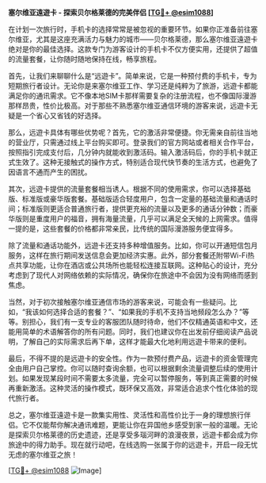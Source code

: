 **塞尔维亚遠遊卡 - 探索贝尔格莱德的完美伴侣 [[TG💪+ @esim1088](https://t.me/s/esim1088)]**

在计划一次旅行时，手机卡的选择常常是被忽视的重要环节。如果你正准备前往塞尔维亚，尤其是这座充满活力与魅力的城市——贝尔格莱德，那么塞尔维亚遠遊卡绝对是你的最佳选择。这款专门为游客设计的手机卡不仅方便实用，还提供了超值的流量套餐，让你随时随地保持在线，畅享旅程。

首先，让我们来聊聊什么是“远遊卡”。简单来说，它是一种预付费的手机卡，专为短期旅行者设计。无论你是来塞尔维亚工作、学习还是纯粹为了旅游，远遊卡都能满足你的通讯需求。它不像本地SIM卡那样需要复杂的注册流程，也不像国际漫游那样昂贵，性价比极高。对于那些不熟悉塞尔维亚通信环境的游客来说，远遊卡无疑是一个省心又省钱的好选择。

那么，远遊卡具体有哪些优势呢？首先，它的激活非常便捷。你无需亲自前往当地的营业厅，只需通过线上平台购买即可。登录我们的官方网站或者相关合作平台，按照指引完成支付后，几分钟内就能收到激活码。输入激活码后，你的手机卡就正式生效了。这种无接触式的操作方式，特别适合现代快节奏的生活方式，也避免了因语言不通而产生的困扰。

其次，远遊卡提供的流量套餐相当诱人。根据不同的使用需求，你可以选择基础版、标准版或豪华版套餐。基础版适合轻度用户，包含一定量的基础流量和通话时间；标准版则更适合普通旅行者，提供更充裕的流量以及更多的通话分钟数；而豪华版则是重度用户的福音，拥有海量流量，几乎可以满足全天候的上网需求。值得一提的是，这些套餐的价格都非常亲民，比传统的国际漫游服务便宜得多。

除了流量和通话功能外，远遊卡还支持多种增值服务。比如，你可以开通短信包月服务，这样在旅行期间发送信息会更加经济实惠。此外，部分套餐还附带Wi-Fi热点共享功能，让你在酒店或公共场所也能轻松连接互联网。这种贴心的设计，充分考虑到了现代人对网络依赖的实际情况，确保你在旅途中不会因为没有网络而感到焦虑。

当然，对于初次接触塞尔维亚通信市场的游客来说，可能会有一些疑问。比如，“我该如何选择合适的套餐？”、“如果我的手机不支持当地频段怎么办？”等等。别担心，我们有一支专业的客服团队随时待命，他们不仅精通英语和中文，还能用简单的术语解答你的所有问题。同时，我们也建议你在出发前仔细阅读产品说明，了解自己的实际需求后再下单，这样才能最大化地利用远遊卡带来的便利。

最后，不得不提的是远遊卡的安全性。作为一款预付费产品，远遊卡的资金管理完全由用户自己掌控。你可以随时查询余额，也可以根据剩余流量调整后续的使用计划。如果发现某段时间不需要太多流量，完全可以暂停服务，等到真正需要的时候再重新激活。这种灵活的操作模式，既环保又高效，非常适合追求个性化体验的现代旅行者。

总之，塞尔维亚遠遊卡是一款集实用性、灵活性和高性价比于一身的理想旅行伴侣。它不仅能帮你解决通讯难题，更能让你在异国他乡感受到家一般的温暖。无论是探索贝尔格莱德的历史遗迹，还是享受多瑙河畔的浪漫夜景，远遊卡都会成为你旅途中的得力助手。现在就行动吧，在线选购一张属于你的远遊卡，开启一段无忧无虑的塞尔维亚之旅！

[[TG💪+ @esim1088](https://t.me/s/esim1088) ![Image](https://i.postimg.cc/4NQfJmqS/Snipaste-2025-05-13-00-14-12.png)]